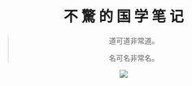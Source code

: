 <center>

# **不 驚 的 国 学 笔 记**

> 道可道非常道。
>
> 名可名非常名。


![](https://cdn.jsdelivr.net/gh/xmtxsec/picture/imgl/202405101511928.jpg)

</center>